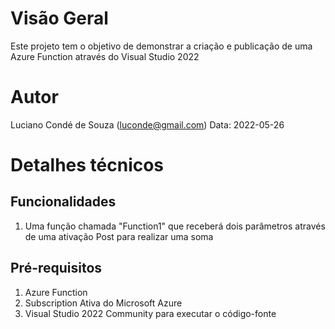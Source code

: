 # Visão Geral
Este projeto tem o objetivo de demonstrar a criação e publicação de uma Azure Function através do Visual Studio 2022

# Autor
Luciano Condé de Souza (luconde@gmail.com)
Data: 2022-05-26

# Detalhes técnicos

## Funcionalidades
1. Uma função chamada "Function1" que receberá dois parâmetros através de uma ativação Post para realizar uma soma

## Pré-requisitos
1. Azure Function
2. Subscription Ativa do Microsoft Azure
3. Visual Studio 2022 Community para executar o código-fonte
